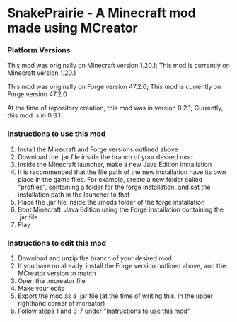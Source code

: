 # SnakePrairie - A Minecraft mod made using MCreator

### Platform Versions

This mod was originally on Minecraft version 1.20.1;
This mod is currently on Minecraft version 1.20.1


This mod was originally on Forge version 47.2.0;
This mod is currently on Forge version 47.2.0


At the time of repository creation, this mod was in version 0.2.1;
Currently, this mod is in 0.3.1


### Instructions to use this mod
1. Install the Minecraft and Forge versions outlined above
2. Download the .jar file inside the branch of your desired mod
3. Inside the Minecraft launcher, make a new Java Edition installation
4. It is recommended that the file path of the new installation have its own place in the game files. For example, create a new folder called "profiles", containing a folder for the forge installation, and set the installation path in the launcher to that
5. Place the .jar file inside the /mods folder of the forge installation
6. Boot Minecraft: Java Edition using the Forge installation containing the .jar file
7. Play

### Instructions to edit this mod
1. Download and unzip the branch of your desired mod
2. If you have no already, install the Forge version outlined above, and the MCreator version to match
3. Open the .mcreator file
4. Make your edits
5. Export the mod as a .jar file (at the time of writing this, in the upper righthand corner of mcreator)
6. Follow steps 1 and 3-7 under "Instructions to use this mod"
